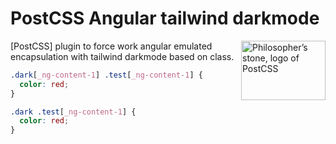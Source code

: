 # PostCSS Angular tailwind darkmode

<img align="right" width="135" height="95"
     title="Philosopher’s stone, logo of PostCSS"
     src="https://postcss.org/logo-leftp.svg">

[PostCSS] plugin to force work angular emulated encapsulation with tailwind darkmode based on class.

```css
.dark[_ng-content-1] .test[_ng-content-1] {
  color: red;
}
```

```css
.dark .test[_ng-content-1] {
  color: red;
}
```
